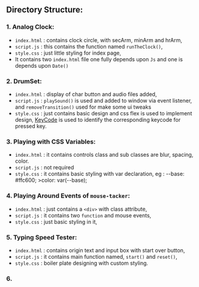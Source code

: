 ## Directory Structure:

### 1. Analog Clock:
- `index.html` : contains clock circle, with secArm, minArm and hrArm,
- `script.js` : this contains the function named `runTheClock()`,
- `style.css` : just little styling for index page,
- It contains two `index.html` file one fully depends upon `Js` and one is depends upon `Date()`

### 2. DrumSet:
- `index.html` : display of char button and audio files added,
- `script.js` : `playSound()` is used and added to window via event listener, and `removeTransition()` used for make some ui tweaks
- `style.css` : just contains basic design and css flex is used to implement design,
[KeyCode](https://keycode.info) is used to identify the corresponding keycode for pressed key.

### 3. Playing with CSS Variables:
- `index.html` : it contains controls class and sub classes are blur, spacing, color.
- `script.js` : not required
- `style.css` : it contains basic styling with var declaration, eg : --base: #ffc600; >color: var(--base);

### 4. Playing Around Events of `mouse-tacker`:
- `index.html` : just contains a `<div>` with class attribute,
- `script.js` : it contains two `function` and mouse events, 
- `style.css` : just basic styling in it,

### 5. Typing Speed Tester:
- `index.html` : contains origin text and input box with start over button,
- `script.js` : it contains main function named, `start()` and `reset()`,
- `style.css` : boiler plate designing with custom styling.

### 6. 